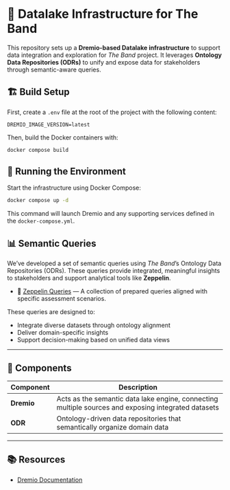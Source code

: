 # 🧠 Datalake Infrastructure for **The Band**

This repository sets up a **Dremio-based Datalake infrastructure** to support data integration and exploration for *The Band* project. It leverages **Ontology Data Repositories (ODRs)** to unify and expose data for stakeholders through semantic-aware queries.

## 🏗️ Build Setup

First, create a `.env` file at the root of the project with the following content:

```env
DREMIO_IMAGE_VERSION=latest
```

Then, build the Docker containers with:

```bash
docker compose build
```

## 🚀 Running the Environment

Start the infrastructure using Docker Compose:

```bash
docker compose up -d
```

This command will launch Dremio and any supporting services defined in the `docker-compose.yml`.

## 📊 Semantic Queries

We’ve developed a set of semantic queries using *The Band*’s Ontology Data Repositories (ODRs). These queries provide integrated, meaningful insights to stakeholders and support analytical tools like **Zeppelin**.

- 📘 [Zeppelin Queries](./zeppelin_queries.md) — A collection of prepared queries aligned with specific assessment scenarios.

These queries are designed to:
- Integrate diverse datasets through ontology alignment
- Deliver domain-specific insights
- Support decision-making based on unified data views

---

## 🧩 Components

| Component | Description |
|----------|-------------|
| **Dremio** | Acts as the semantic data lake engine, connecting multiple sources and exposing integrated datasets |
| **ODR** | Ontology-driven data repositories that semantically organize domain data |

---

## 📚 Resources

- [Dremio Documentation](https://docs.dremio.com/)
